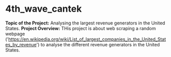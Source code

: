# 4th_wave_cantek
**Topic of the Project:** Analysing the largest revenue generators in the United States. 
**Project Overview:** THis project is about web scraping a random webpage ('https://en.wikipedia.org/wiki/List_of_largest_companies_in_the_United_States_by_revenue') to analyse the different revenue generators in the United States.  
